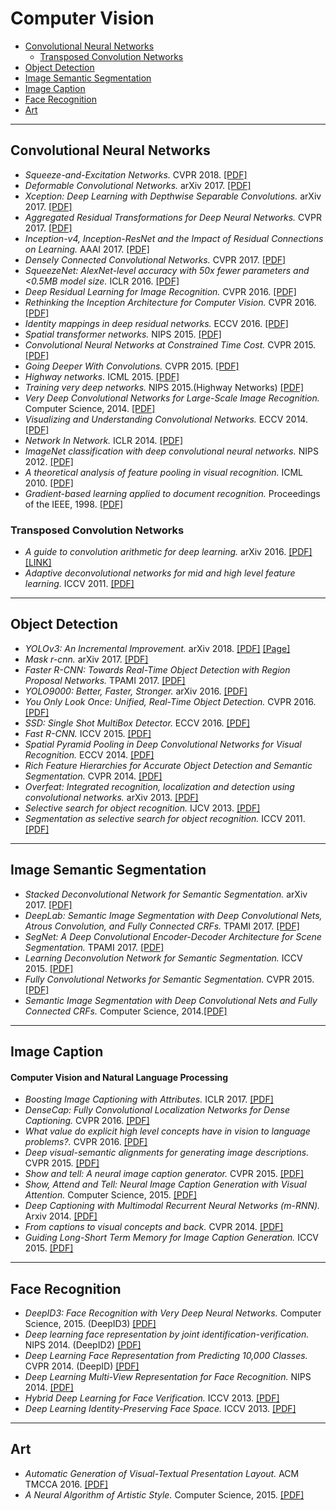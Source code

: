 
# Computer Vision

- [Convolutional Neural Networks](#convolutional-neural-networks)
  + [Transposed Convolution Networks](#transposed-convolution-networks)
- [Object Detection](#object-detection)
- [Image Semantic Segmentation](#image-semantic-segmentation)
- [Image Caption](#image-caption)
- [Face Recognition](#face-recognition)
- [Art](#art)

--- ---

## Convolutional Neural Networks

- *Squeeze-and-Excitation Networks.* CVPR 2018. [[PDF]](https://arxiv.org/pdf/1709.01507.pdf)
- *Deformable Convolutional Networks.* arXiv 2017. [[PDF]](https://arxiv.org/pdf/1703.06211.pdf)
- *Xception: Deep Learning with Depthwise Separable Convolutions.* arXiv 2017. [[PDF]](https://arxiv.org/pdf/1610.02357.pdf)
- *Aggregated Residual Transformations for Deep Neural Networks.* CVPR 2017. [[PDF]](https://arxiv.org/pdf/1611.05431.pdf)
- *Inception-v4, Inception-ResNet and the Impact of Residual Connections on Learning.* AAAI 2017. [[PDF]](http://www.aaai.org/ocs/index.php/AAAI/AAAI17/paper/download/14806/14311)
- *Densely Connected Convolutional Networks.* CVPR 2017. [[PDF]](https://arxiv.org/pdf/1608.06993.pdf)
- *SqueezeNet: AlexNet-level accuracy with 50x fewer parameters and <0.5MB model size.* ICLR 2016. [[PDF]](https://arxiv.org/pdf/1602.07360.pdf)
- *Deep Residual Learning for Image Recognition.* CVPR 2016. [[PDF]](http://www.cv-foundation.org/openaccess/content_cvpr_2016/papers/He_Deep_Residual_Learning_CVPR_2016_paper.pdf)
- *Rethinking the Inception Architecture for Computer Vision.* CVPR 2016. [[PDF]](http://www.cv-foundation.org/openaccess/content_cvpr_2016/papers/Szegedy_Rethinking_the_Inception_CVPR_2016_paper.pdf)
- *Identity mappings in deep residual networks.* ECCV 2016. [[PDF]](https://arxiv.org/pdf/1603.05027.pdf)
- *Spatial transformer networks.* NIPS 2015. [[PDF]](https://arxiv.org/pdf/1506.02025.pdf)
- *Convolutional Neural Networks at Constrained Time Cost.* CVPR 2015. [[PDF]](http://www.cv-foundation.org/openaccess/content_cvpr_2015/papers/He_Convolutional_Neural_Networks_2015_CVPR_paper.pdf)
- *Going Deeper With Convolutions.* CVPR 2015. [[PDF]](http://www.cv-foundation.org/openaccess/content_cvpr_2015/papers/Szegedy_Going_Deeper_With_2015_CVPR_paper.pdf)
- *Highway networks.* ICML 2015. [[PDF]](https://arxiv.org/pdf/1505.00387.pdf,)
- *Training very deep networks.* NIPS 2015.(Highway Networks) [[PDF]](http://papers.nips.cc/paper/5850-training-very-deep-networks.pdf)
- *Very Deep Convolutional Networks for Large-Scale Image Recognition.* Computer Science, 2014. [[PDF]](https://arxiv.org/pdf/1409.1556/)
- *Visualizing and Understanding Convolutional Networks.* ECCV 2014. [[PDF]](https://arxiv.org/pdf/1311.2901.pdf)
- *Network In Network.* ICLR 2014. [[PDF]](https://arxiv.org/pdf/1312.4400.pdf)
- *ImageNet classification with deep convolutional neural networks.* NIPS 2012. [[PDF]](http://papers.nips.cc/paper/4824-imagenet-classification-with-deep-convolutional-neural-networks.pdf)
- *A theoretical analysis of feature pooling in visual recognition.* ICML 2010. [[PDF]](http://machinelearning.wustl.edu/mlpapers/paper_files/icml2010_BoureauPL10.pdf)
- *Gradient-based learning applied to document recognition.* Proceedings of the IEEE, 1998. [[PDF]](http://www.dengfanxin.cn/wp-content/uploads/2016/03/1998Lecun.pdf)

### Transposed Convolution Networks
- *A guide to convolution arithmetic for deep learning.* arXiv 2016. [[PDF]](https://arxiv.org/pdf/1603.07285.pdf)[[LINK]](https://github.com/vdumoulin/conv_arithmetic)
- *Adaptive deconvolutional networks for mid and high level feature learning.* ICCV 2011. [[PDF]](http://cs.nyu.edu/~fergus/drafts/deconv_iccv_names.pdf)

--- ---

## Object Detection

- *YOLOv3: An Incremental Improvement.* arXiv 2018. [[PDF]](https://arxiv.org/pdf/1804.02767.pdf) [[Page]](https://pjreddie.com/publications/)
- *Mask r-cnn.* arXiv 2017. [[PDF]](https://arxiv.org/pdf/1703.06870.pdf)
- *Faster R-CNN: Towards Real-Time Object Detection with Region Proposal Networks.* TPAMI 2017. [[PDF]](http://papers.nips.cc/paper/5638-faster-r-cnn-towards-real-time-object-detection-with-region-proposal-networks.pdf)
- *YOLO9000: Better, Faster, Stronger.* arXiv 2016. [[PDF]](https://arxiv.org/pdf/1612.08242.pdf)
- *You Only Look Once: Unified, Real-Time Object Detection.* CVPR 2016. [[PDF]](http://101.96.8.164/www.cv-foundation.org/openaccess/content_cvpr_2016/papers/Redmon_You_Only_Look_CVPR_2016_paper.pdf)
- *SSD: Single Shot MultiBox Detector.* ECCV 2016. [[PDF]](https://arxiv.org/pdf/1512.02325.pdf)
- *Fast R-CNN.* ICCV 2015. [[PDF]](http://www.cv-foundation.org/openaccess/content_iccv_2015/papers/Girshick_Fast_R-CNN_ICCV_2015_paper.pdf)
- *Spatial Pyramid Pooling in Deep Convolutional Networks for Visual Recognition.* ECCV 2014. [[PDF]](https://arxiv.org/pdf/1406.4729.pdf)
- *Rich Feature Hierarchies for Accurate Object Detection and Semantic Segmentation.* CVPR 2014. [[PDF]](http://www.cv-foundation.org/openaccess/content_cvpr_2014/papers/Girshick_Rich_Feature_Hierarchies_2014_CVPR_paper.pdf)
- *Overfeat: Integrated recognition, localization and detection using convolutional networks.* arXiv 2013. [[PDF]](https://arxiv.org/pdf/1312.6229.pdf)
- *Selective search for object recognition.* IJCV 2013. [[PDF]](https://pdfs.semanticscholar.org/6a65/f9abad1022c7df2c75b819f48251aac23ae8.pdf)
- *Segmentation as selective search for object recognition.* ICCV 2011. [[PDF]](https://www.researchgate.net/profile/Jasper_Uijlings/publication/261261522_Segmentation_as_selective_search_for_object_recognition/links/53d1063f0cf2fd75bc5d5d6f.pdf)

--- ---

## Image Semantic Segmentation

- *Stacked Deconvolutional Network for Semantic Segmentation.* arXiv 2017. [[PDF]](https://arxiv.org/pdf/1708.04943.pdf)
- *DeepLab: Semantic Image Segmentation with Deep Convolutional Nets, Atrous Convolution, and Fully Connected CRFs.* TPAMI 2017. [[PDF]](https://arxiv.org/pdf/1606.00915v2.pdf)
- *SegNet: A Deep Convolutional Encoder-Decoder Architecture for Scene Segmentation.* TPAMI 2017. [[PDF]](https://arxiv.org/pdf/1511.00561.pdf)
- *Learning Deconvolution Network for Semantic Segmentation.* ICCV 2015. [[PDF]](http://www.cv-foundation.org/openaccess/content_iccv_2015/papers/Noh_Learning_Deconvolution_Network_ICCV_2015_paper.pdf)
- *Fully Convolutional Networks for Semantic Segmentation.* CVPR 2015. [[PDF]](http://www.cv-foundation.org/openaccess/content_cvpr_2015/papers/Long_Fully_Convolutional_Networks_2015_CVPR_paper.pdf)
- *Semantic Image Segmentation with Deep Convolutional Nets and Fully Connected CRFs.* Computer Science, 2014.[[PDF]](https://arxiv.org/pdf/1412.7062.pdf)

--- ---

## Image Caption

#### Computer Vision and Natural Language Processing

- *Boosting Image Captioning with Attributes.* ICLR 2017. [[PDF]](https://arxiv.org/pdf/1611.01646.pdf)
- *DenseCap: Fully Convolutional Localization Networks for Dense Captioning.* CVPR 2016. [[PDF]](https://www.cv-foundation.org/openaccess/content_cvpr_2016/papers/Johnson_DenseCap_Fully_Convolutional_CVPR_2016_paper.pdf)
- *What value do explicit high level concepts have in vision to language problems?.* CVPR 2016. [[PDF]](https://arxiv.org/pdf/1506.01144.pdf)
- *Deep visual-semantic alignments for generating image descriptions.* CVPR 2015. [[PDF]](http://cs.stanford.edu/people/karpathy/cvpr2015.pdf)
- *Show and tell: A neural image caption generator.* CVPR 2015. [[PDF]](https://arxiv.org/pdf/1411.4555.pdf)
- *Show, Attend and Tell: Neural Image Caption Generation with Visual Attention.* Computer Science, 2015. [[PDF]](https://arxiv.org/pdf/1502.03044.pdf)
- *Deep Captioning with Multimodal Recurrent Neural Networks (m-RNN).* Arxiv 2014. [[PDF]](https://arxiv.org/pdf/1412.6632.pdf)
- *From captions to visual concepts and back.* CVPR 2014. [[PDF]](https://arxiv.org/pdf/1411.4952.pdf)
- *Guiding Long-Short Term Memory for Image Caption Generation.* ICCV 2015. [[PDF]](https://arxiv.org/pdf/1509.04942.pdf)

--- ---

## Face Recognition

- *DeepID3: Face Recognition with Very Deep Neural Networks.* Computer Science, 2015. (DeepID3) [[PDF]](https://arxiv.org/pdf/1502.00873.pdf)
- *Deep learning face representation by joint identification-verification.* NIPS 2014. (DeepID2) [[PDF]](http://www.ee.cuhk.edu.hk/~xgwang/papers/sunCWTnips14.pdf)
- *Deep Learning Face Representation from Predicting 10,000 Classes.* CVPR 2014. (DeepID) [[PDF]](http://www.ee.cuhk.edu.hk/~xgwang/papers/sunWTcvpr14.pdf)
- *Deep Learning Multi-View Representation for Face Recognition.* NIPS 2014. [[PDF]](https://arxiv.org/pdf/1406.6947.pdf)
- *Hybrid Deep Learning for Face Verification.* ICCV 2013. [[PDF]](https://www.cv-foundation.org/openaccess/content_iccv_2013/papers/Sun_Hybrid_Deep_Learning_2013_ICCV_paper.pdf)
- *Deep Learning Identity-Preserving Face Space.* ICCV 2013. [[PDF]](http://www.ee.cuhk.edu.hk/~xgwang/papers/zhuLWTiccv13.pdf)

--- ---

## Art

- *Automatic Generation of Visual-Textual Presentation Layout.* ACM TMCCA 2016. [[PDF]](https://www.microsoft.com/en-us/research/wp-content/uploads/2016/08/a33-yang.pdf)
- *A Neural Algorithm of Artistic Style.* Computer Science, 2015. [[PDF]](https://arxiv.org/pdf/1508.06576v1.pdf)



